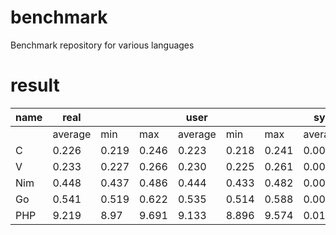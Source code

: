 # benchmark
Benchmark repository for various languages

# result
| name | real | | | user | | | sys | | |
| ---- | ----- | ----- | ----- | ----- | ----- | ----- | ----- | ----- | ----- |
| | average | min | max | average | min | max | average | min | max |
| C | 0.226 | 0.219 | 0.246 | 0.223 | 0.218 | 0.241 | 0.000 | 0.0 | 0.001 |
| V | 0.233 | 0.227 | 0.266 | 0.230 | 0.225 | 0.261 | 0.000 | 0.0 | 0.002 |
| Nim | 0.448 | 0.437 | 0.486 | 0.444 | 0.433 | 0.482 | 0.000 | 0.0 | 0.002 |
| Go | 0.541 | 0.519 | 0.622 | 0.535 | 0.514 | 0.588 | 0.001 | 0.0 | 0.002 |
| PHP | 9.219 | 8.97 | 9.691 | 9.133 | 8.896 | 9.574 | 0.012 | 0.006 | 0.02 |
